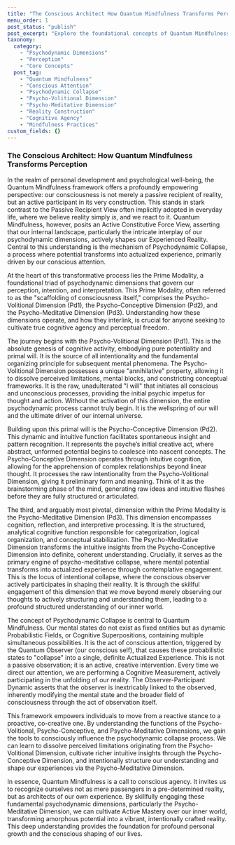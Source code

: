 ```yaml
---
title: "The Conscious Architect How Quantum Mindfulness Transforms Perception"
menu_order: 1
post_status: "publish"
post_excerpt: "Explore the foundational concepts of Quantum Mindfulness, focusing on how our conscious attention, particularly through the Psycho-Volitional and Psycho-Meditative Dimensions, actively shapes our experienced reality. Learn how this framework empowers you to move beyond passive observation to become the deliberate architect of your inner world, transforming potential into manifest experience. Discover the profound implications of psychodynamic collapse and cognitive agency for personal growth."
taxonomy:
  category:
    - "Psychodynamic Dimensions"
    - "Perception"
    - "Core Concepts"
  post_tag:
    - "Quantum Mindfulness"
    - "Conscious Attention"
    - "Psychodynamic Collapse"
    - "Psycho-Volitional Dimension"
    - "Psycho-Meditative Dimension"
    - "Reality Construction"
    - "Cognitive Agency"
    - "Mindfulness Practices"
custom_fields: {}
---
```


### The Conscious Architect: How Quantum Mindfulness Transforms Perception

In the realm of personal development and psychological well-being, the Quantum Mindfulness framework offers a profoundly empowering perspective: our consciousness is not merely a passive recipient of reality, but an active participant in its very construction. This stands in stark contrast to the Passive Recipient View often implicitly adopted in everyday life, where we believe reality simply *is*, and we react to it. Quantum Mindfulness, however, posits an Active Constitutive Force View, asserting that our internal landscape, particularly the intricate interplay of our psychodynamic dimensions, actively shapes our Experienced Reality. Central to this understanding is the mechanism of Psychodynamic Collapse, a process where potential transforms into actualized experience, primarily driven by our conscious attention.

At the heart of this transformative process lies the Prime Modality, a foundational triad of psychodynamic dimensions that govern our perception, intention, and interpretation. This Prime Modality, often referred to as the "scaffolding of consciousness itself," comprises the Psycho-Volitional Dimension (Pd1), the Psycho-Conceptive Dimension (Pd2), and the Psycho-Meditative Dimension (Pd3). Understanding how these dimensions operate, and how they interlink, is crucial for anyone seeking to cultivate true cognitive agency and perceptual freedom.

The journey begins with the Psycho-Volitional Dimension (Pd1). This is the absolute genesis of cognitive activity, embodying pure potentiality and primal will. It is the source of all intentionality and the fundamental organizing principle for subsequent mental phenomena. The Psycho-Volitional Dimension possesses a unique "annihilative" property, allowing it to dissolve perceived limitations, mental blocks, and constricting conceptual frameworks. It is the raw, unadulterated "I will" that initiates all conscious and unconscious processes, providing the initial psychic impetus for thought and action. Without the activation of this dimension, the entire psychodynamic process cannot truly begin. It is the wellspring of our will and the ultimate driver of our internal universe.

Building upon this primal will is the Psycho-Conceptive Dimension (Pd2). This dynamic and intuitive function facilitates spontaneous insight and pattern recognition. It represents the psyche’s initial creative act, where abstract, unformed potential begins to coalesce into nascent concepts. The Psycho-Conceptive Dimension operates through intuitive cognition, allowing for the apprehension of complex relationships beyond linear thought. It processes the raw intentionality from the Psycho-Volitional Dimension, giving it preliminary form and meaning. Think of it as the brainstorming phase of the mind, generating raw ideas and intuitive flashes before they are fully structured or articulated.

The third, and arguably most pivotal, dimension within the Prime Modality is the Psycho-Meditative Dimension (Pd3). This dimension encompasses cognition, reflection, and interpretive processing. It is the structured, analytical cognitive function responsible for categorization, logical organization, and conceptual stabilization. The Psycho-Meditative Dimension transforms the intuitive insights from the Psycho-Conceptive Dimension into definite, coherent understanding. Crucially, it serves as the primary engine of psycho-meditative collapse, where mental potential transforms into actualized experience through contemplative engagement. This is the locus of intentional collapse, where the conscious observer actively participates in shaping their reality. It is through the skillful engagement of this dimension that we move beyond merely observing our thoughts to actively structuring and understanding them, leading to a profound structured understanding of our inner world.

The concept of Psychodynamic Collapse is central to Quantum Mindfulness. Our mental states do not exist as fixed entities but as dynamic Probabilistic Fields, or Cognitive Superpositions, containing multiple simultaneous possibilities. It is the act of conscious attention, triggered by the Quantum Observer (our conscious self), that causes these probabilistic states to "collapse" into a single, definite Actualized Experience. This is not a passive observation; it is an active, creative intervention. Every time we direct our attention, we are performing a Cognitive Measurement, actively participating in the unfolding of our reality. The Observer-Participant Dynamic asserts that the observer is inextricably linked to the observed, inherently modifying the mental state and the broader field of consciousness through the act of observation itself.

This framework empowers individuals to move from a reactive stance to a proactive, co-creative one. By understanding the functions of the Psycho-Volitional, Psycho-Conceptive, and Psycho-Meditative Dimensions, we gain the tools to consciously influence the psychodynamic collapse process. We can learn to dissolve perceived limitations originating from the Psycho-Volitional Dimension, cultivate richer intuitive insights through the Psycho-Conceptive Dimension, and intentionally structure our understanding and shape our experiences via the Psycho-Meditative Dimension.

In essence, Quantum Mindfulness is a call to conscious agency. It invites us to recognize ourselves not as mere passengers in a pre-determined reality, but as architects of our own experience. By skillfully engaging these fundamental psychodynamic dimensions, particularly the Psycho-Meditative Dimension, we can cultivate Active Mastery over our inner world, transforming amorphous potential into a vibrant, intentionally crafted reality. This deep understanding provides the foundation for profound personal growth and the conscious shaping of our lives.